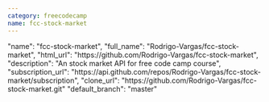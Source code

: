 ```yaml
---
category: freecodecamp
name: fcc-stock-market
---
```


<div class="col-md-4">
  <div class="project">
    "name": "fcc-stock-market",
    "full_name": "Rodrigo-Vargas/fcc-stock-market",
    "html_url": "https://github.com/Rodrigo-Vargas/fcc-stock-market",
    "description": "An stock market API for free code camp course",
    "subscription_url": "https://api.github.com/repos/Rodrigo-Vargas/fcc-stock-market/subscription",
    "clone_url": "https://github.com/Rodrigo-Vargas/fcc-stock-market.git"      
    "default_branch": "master"
  </div>
</div>